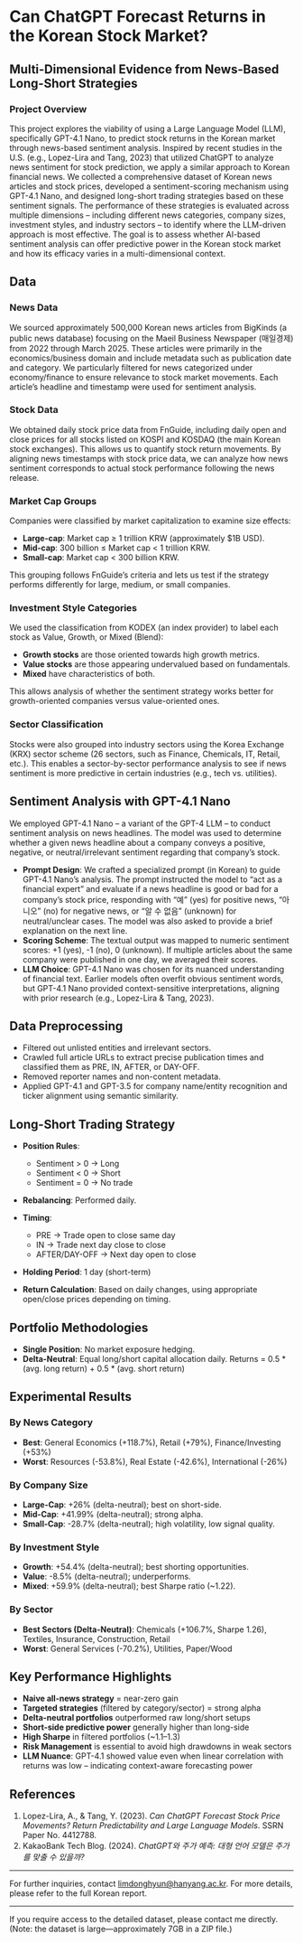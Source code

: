 # Can ChatGPT Forecast Returns in the Korean Stock Market?

## Multi-Dimensional Evidence from News-Based Long-Short Strategies

### Project Overview

This project explores the viability of using a Large Language Model (LLM), specifically GPT-4.1 Nano, to predict stock returns in the Korean market through news-based sentiment analysis. Inspired by recent studies in the U.S. (e.g., Lopez-Lira and Tang, 2023) that utilized ChatGPT to analyze news sentiment for stock prediction, we apply a similar approach to Korean financial news. We collected a comprehensive dataset of Korean news articles and stock prices, developed a sentiment-scoring mechanism using GPT-4.1 Nano, and designed long-short trading strategies based on these sentiment signals. The performance of these strategies is evaluated across multiple dimensions – including different news categories, company sizes, investment styles, and industry sectors – to identify where the LLM-driven approach is most effective. The goal is to assess whether AI-based sentiment analysis can offer predictive power in the Korean stock market and how its efficacy varies in a multi-dimensional context.

## Data

### News Data

We sourced approximately 500,000 Korean news articles from BigKinds (a public news database) focusing on the Maeil Business Newspaper (매일경제) from 2022 through March 2025. These articles were primarily in the economics/business domain and include metadata such as publication date and category. We particularly filtered for news categorized under economy/finance to ensure relevance to stock market movements. Each article’s headline and timestamp were used for sentiment analysis.

### Stock Data

We obtained daily stock price data from FnGuide, including daily open and close prices for all stocks listed on KOSPI and KOSDAQ (the main Korean stock exchanges). This allows us to quantify stock return movements. By aligning news timestamps with stock price data, we can analyze how news sentiment corresponds to actual stock performance following the news release.

### Market Cap Groups

Companies were classified by market capitalization to examine size effects:

- **Large-cap**: Market cap ≥ 1 trillion KRW (approximately \$1B USD).
- **Mid-cap**: 300 billion ≤ Market cap < 1 trillion KRW.
- **Small-cap**: Market cap < 300 billion KRW.

This grouping follows FnGuide’s criteria and lets us test if the strategy performs differently for large, medium, or small companies.

### Investment Style Categories

We used the classification from KODEX (an index provider) to label each stock as Value, Growth, or Mixed (Blend):

- **Growth stocks** are those oriented towards high growth metrics.
- **Value stocks** are those appearing undervalued based on fundamentals.
- **Mixed** have characteristics of both.

This allows analysis of whether the sentiment strategy works better for growth-oriented companies versus value-oriented ones.

### Sector Classification

Stocks were also grouped into industry sectors using the Korea Exchange (KRX) sector scheme (26 sectors, such as Finance, Chemicals, IT, Retail, etc.). This enables a sector-by-sector performance analysis to see if news sentiment is more predictive in certain industries (e.g., tech vs. utilities).

## Sentiment Analysis with GPT-4.1 Nano

We employed GPT-4.1 Nano – a variant of the GPT-4 LLM – to conduct sentiment analysis on news headlines. The model was used to determine whether a given news headline about a company conveys a positive, negative, or neutral/irrelevant sentiment regarding that company’s stock.

- **Prompt Design**: We crafted a specialized prompt (in Korean) to guide GPT-4.1 Nano’s analysis. The prompt instructed the model to “act as a financial expert” and evaluate if a news headline is good or bad for a company’s stock price, responding with “예” (yes) for positive news, “아니오” (no) for negative news, or “알 수 없음” (unknown) for neutral/unclear cases. The model was also asked to provide a brief explanation on the next line.
- **Scoring Scheme**: The textual output was mapped to numeric sentiment scores: +1 (yes), -1 (no), 0 (unknown). If multiple articles about the same company were published in one day, we averaged their scores.
- **LLM Choice**: GPT-4.1 Nano was chosen for its nuanced understanding of financial text. Earlier models often overfit obvious sentiment words, but GPT-4.1 Nano provided context-sensitive interpretations, aligning with prior research (e.g., Lopez-Lira & Tang, 2023).

## Data Preprocessing

- Filtered out unlisted entities and irrelevant sectors.
- Crawled full article URLs to extract precise publication times and classified them as PRE, IN, AFTER, or DAY-OFF.
- Removed reporter names and non-content metadata.
- Applied GPT-4.1 and GPT-3.5 for company name/entity recognition and ticker alignment using semantic similarity.

## Long-Short Trading Strategy

- **Position Rules**:

  - Sentiment > 0 → Long
  - Sentiment < 0 → Short
  - Sentiment = 0 → No trade

- **Rebalancing**: Performed daily.
- **Timing**:

  - PRE → Trade open to close same day
  - IN → Trade next day close to close
  - AFTER/DAY-OFF → Next day open to close

- **Holding Period**: 1 day (short-term)
- **Return Calculation**: Based on daily changes, using appropriate open/close prices depending on timing.

## Portfolio Methodologies

- **Single Position**: No market exposure hedging.
- **Delta-Neutral**: Equal long/short capital allocation daily. Returns = 0.5 \* (avg. long return) + 0.5 \* (avg. short return)

## Experimental Results

### By News Category

- **Best**: General Economics (+118.7%), Retail (+79%), Finance/Investing (+53%)
- **Worst**: Resources (-53.8%), Real Estate (-42.6%), International (-26%)

### By Company Size

- **Large-Cap**: +26% (delta-neutral); best on short-side.
- **Mid-Cap**: +41.99% (delta-neutral); strong alpha.
- **Small-Cap**: -28.7% (delta-neutral); high volatility, low signal quality.

### By Investment Style

- **Growth**: +54.4% (delta-neutral); best shorting opportunities.
- **Value**: -8.5% (delta-neutral); underperforms.
- **Mixed**: +59.9% (delta-neutral); best Sharpe ratio (\~1.22).

### By Sector

- **Best Sectors (Delta-Neutral)**: Chemicals (+106.7%, Sharpe 1.26), Textiles, Insurance, Construction, Retail
- **Worst**: General Services (-70.2%), Utilities, Paper/Wood

## Key Performance Highlights

- **Naive all-news strategy** = near-zero gain
- **Targeted strategies** (filtered by category/sector) = strong alpha
- **Delta-neutral portfolios** outperformed raw long/short setups
- **Short-side predictive power** generally higher than long-side
- **High Sharpe** in filtered portfolios (\~1.1–1.3)
- **Risk Management** is essential to avoid high drawdowns in weak sectors
- **LLM Nuance**: GPT-4.1 showed value even when linear correlation with returns was low – indicating context-aware forecasting power

## References

1. Lopez-Lira, A., & Tang, Y. (2023). _Can ChatGPT Forecast Stock Price Movements? Return Predictability and Large Language Models_. SSRN Paper No. 4412788.
2. KakaoBank Tech Blog. (2024). _ChatGPT와 주가 예측: 대형 언어 모델은 주가를 맞출 수 있을까?_

---

For further inquiries, contact limdonghyun@hanyang.ac.kr. For more details, please refer to the full Korean report.

---

If you require access to the detailed dataset, please contact me directly. (Note: the dataset is large—approximately 7GB in a ZIP file.)
